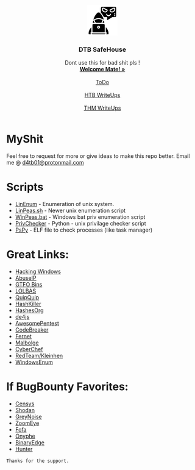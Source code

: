 <!-- Project Logo -->
<br />
<p align="center">
  <a href="https://github.com/datboigpc/whatever">
    <img src="img/botnet.png" alt="Logo" width="80" height="80">
  </a>

  <h3 align="center">DTB SafeHouse</h3>

  <p align="center">
	Dont use this for bad shit pls !    
<br />
    <a href="https://github.com/datboigpc/whatever"><strong>Welcome Mate! »</strong></a>
    <br />
    <br />
    <a href="https://github.com/datboigpc/whatever/tree/master/todo">ToDo</a>
    <br />
    <br />
    <a href="https://github.com/datboigpc/whatever/tree/master/HTB/writeups"> HTB WriteUps</a>
    <br />
    <br />
    <a href="https://github.com/datboigpc/whatever/tree/master/TryHackMe/writeups"> THM WriteUps</a>
    <br />
    <br />
  </p>
</p>

# MyShit

Feel free to request for more or give ideas to make this repo better.
Email me @ d4tb01@protonmail.com


# Scripts

* [LinEnum](/scripts/LinEnum.sh) - Enumeration of unix system.
* [LinPeas.sh](/scripts/linpeas.sh) - Newer unix enumeration script
* [WinPeas.bat](/scripts/winPEAS.bat) - Windows bat priv enumeration script
* [PrivChecker](/scripts/privchecker.py) - Python - unix privilage checker script
* [PsPy](/scripts/pspy64) - ELF file to check processes (like task manager)

# Great Links:

* [Hacking Windows](https://xz.aliyun.com/t/6498)
* [AbuseIP](https://www.abuseipdb.com)
* [GTFO Bins](https://gtfobins.github.io)
* [LOLBAS](https://lolbas-project.github.io)
* [QuipQuip](https://www.quipqiup.com)
* [HashKiller](https://hashkiller.co.uk/Cracker/MD5)
* [HashesOrg](https://hashes.org/search.php)
* [de4js](https://lelinhtinh.github.io/de4js/)
* [AwesomePentest](https://github.com/enaqx/awesome-pentest)
* [CodeBreaker](https://www.boxentriq.com/code-breaking)
* [Fernet](https://asecuritysite.com/encryption/ferdecode)
* [Malbolge](http://www.malbolge.doleczek.pl)
* [CyberChef](https://gchq.github.io/CyberChef/)
* [RedTeam/Kleinhen](https://github.com/itsKindred)
* [WindowsEnum](https://m0chan.github.io/2019/07/30/Windows-Notes-and-Cheatsheet.html)

# If BugBounty Favorites: 

* [Censys](https://Censys.io)
* [Shodan](https://Shodan.io)
* [GreyNoise](https://Viz.Greynoise.io/table)
* [ZoomEye](https://Zoomeye.org)
* [Fofa](https://Fofa.so)
* [Onyphe](https://Onyphe.io)
* [BinaryEdge](https://App.binaryedge.io)
* [Hunter](https://Hunter.io)

```
Thanks for the support.
```
